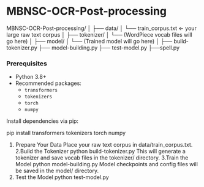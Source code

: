 # MBNSC-OCR-Post-processing

MBNSC-OCR-Post-processing/
│
├── data/
│   └── train_corpus.txt  ← your large raw text corpus
│
├── tokenizer/
│   └── (WordPiece vocab files will go here)
│
├── model/
│   └── (Trained model will go here)
│
├── build-tokenizer.py
├── model-building.py
├── test-model.py
├──spell.py



### Prerequisites

- Python 3.8+
- Recommended packages:
  - `transformers`
  - `tokenizers`
  - `torch`
  - `numpy`

Install dependencies via pip:

pip install transformers tokenizers torch numpy

1. Prepare Your Data
Place your raw text corpus in data/train_corpus.txt.
2.Build the Tokenizer
python build-tokenizer.py
This will generate a tokenizer and save vocab files in the tokenizer/ directory.
3.Train the Model
python model-building.py
Model checkpoints and config files will be saved in the model/ directory.
4. Test the Model
 python test-model.py
